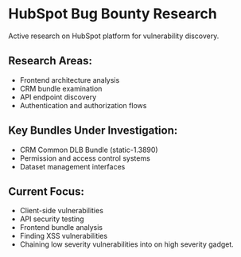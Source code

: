 # HubSpot Bug Bounty Research

Active research on HubSpot platform for vulnerability discovery.

## Research Areas:
- Frontend architecture analysis
- CRM bundle examination
- API endpoint discovery
- Authentication and authorization flows

## Key Bundles Under Investigation:
- CRM Common DLB Bundle (static-1.3890)
- Permission and access control systems
- Dataset management interfaces

## Current Focus:
- Client-side vulnerabilities
- API security testing
- Frontend bundle analysis
- Finding XSS vulnerabilities
- Chaining low severity vulnerabilities into on high severity gadget.